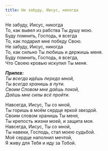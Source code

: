 ```yaml
---
title: Не забуду, Иисус, никогда
---
```


Не забуду, Иисус, никогда  
То, как вывел из рабства Ты душу мою.  
Буду помнить, Господь, я всегда     
То, как подарил мне победу Свою.  
Не забуду, Иисус, никогда  
То, как сильно Ты любишь и держишь меня.  
Буду помнить, Господь, я всегда,  
Что Своею кровью искупил Ты меня. 

*__Припев:__  
Ты всегда идёшь передо мной,  
Ты всегда хранишь в пути.  
Своим Словом мне даёшь покой,  
Даёшь мне силы всё пройти.* 


Навсегда, Иисус, Ты со мной,  
Ты горишь в моём сердце яркой звездой.  
Своим словом хранишь Ты меня,  
Ты крепость жизни моей, и защита моя.  
Навсегда, Иисус, Ты со мной,  
Ты навеки, Господь, стал моею судьбой.  
Моё сердце наполнил мечтой,  
Я живу для Тебя и иду за Тобой.
